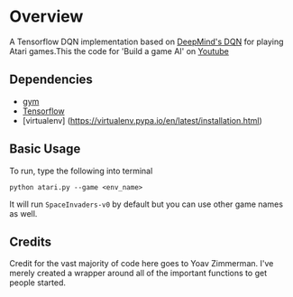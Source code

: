 Overview
====
A Tensorflow DQN implementation based on [DeepMind's DQN](https://storage.googleapis.com/deepmind-data/assets/papers/DeepMindNature14236Paper.pdf) for playing Atari games.This the code for 'Build a game AI' on [Youtube](https://youtu.be/HBAUeJkFMH0)


## Dependencies
- [gym](https://gym.openai.com)
- [Tensorflow](https://www.tensorflow.org)
- [virtualenv] (https://virtualenv.pypa.io/en/latest/installation.html)

## Basic Usage
To run, type the following into terminal

`python atari.py --game <env_name>`

It will run `SpaceInvaders-v0` by default but you can use other game names as well.

## Credits
Credit for the vast majority of code here goes to Yoav Zimmerman. I've merely created a wrapper around all of the important functions to get people started.
